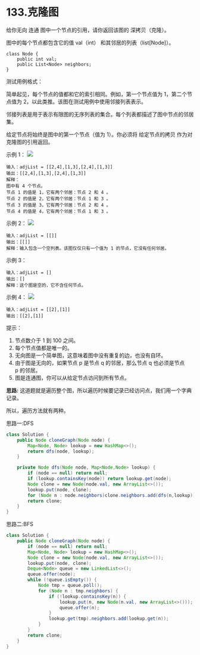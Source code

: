 # 133.克隆图
给你无向 连通 图中一个节点的引用，请你返回该图的 深拷贝（克隆）。

图中的每个节点都包含它的值 val（int） 和其邻居的列表（list[Node]）。
```
class Node {
    public int val;
    public List<Node> neighbors;
}
```

测试用例格式：

简单起见，每个节点的值都和它的索引相同。例如，第一个节点值为 1，第二个节点值为 2，以此类推。该图在测试用例中使用邻接列表表示。

邻接列表是用于表示有限图的无序列表的集合。每个列表都描述了图中节点的邻居集。

给定节点将始终是图中的第一个节点（值为 1）。你必须将 给定节点的拷贝 作为对克隆图的引用返回。

示例 1：
![](https://assets.leetcode.com/uploads/2019/11/04/133_clone_graph_question.png)
```
输入：adjList = [[2,4],[1,3],[2,4],[1,3]]
输出：[[2,4],[1,3],[2,4],[1,3]]
解释：
图中有 4 个节点。
节点 1 的值是 1，它有两个邻居：节点 2 和 4 。
节点 2 的值是 2，它有两个邻居：节点 1 和 3 。
节点 3 的值是 3，它有两个邻居：节点 2 和 4 。
节点 4 的值是 4，它有两个邻居：节点 1 和 3 。
```
示例 2：
![](https://assets.leetcode.com/uploads/2020/01/07/graph.png)

```
输入：adjList = [[]]
输出：[[]]
解释：输入包含一个空列表。该图仅仅只有一个值为 1 的节点，它没有任何邻居。
```
示例 3：
```
输入：adjList = []
输出：[]
解释：这个图是空的，它不含任何节点。
```
示例 4：
![](https://assets.leetcode.com/uploads/2020/01/07/graph-1.png)

```
输入：adjList = [[2],[1]]
输出：[[2],[1]]
```

提示：

1. 节点数介于 1 到 100 之间。
2. 每个节点值都是唯一的。
3. 无向图是一个简单图，这意味着图中没有重复的边，也没有自环。
4. 由于图是无向的，如果节点 p 是节点 q 的邻居，那么节点 q 也必须是节点 p 的邻居。
5. 图是连通图，你可以从给定节点访问到所有节点。

__思路:__
这道题就是遍历整个图，所以遍历时候要记录已经访问点，我们用一个字典记录。

所以，遍历方法就有两种。

思路一:DFS
```java
class Solution {
    public Node cloneGraph(Node node) {
        Map<Node, Node> lookup = new HashMap<>();
        return dfs(node, lookup);
    }

    private Node dfs(Node node, Map<Node,Node> lookup) {
        if (node == null) return null;
        if (lookup.containsKey(node)) return lookup.get(node);
        Node clone = new Node(node.val, new ArrayList<>());
        lookup.put(node, clone);
        for (Node n : node.neighbors)clone.neighbors.add(dfs(n,lookup));
        return clone;
    }
}
```
思路二:BFS 
```java
class Solution {
    public Node cloneGraph(Node node) {
        if (node == null) return null;
        Map<Node, Node> lookup = new HashMap<>();
        Node clone = new Node(node.val, new ArrayList<>());
        lookup.put(node, clone);
        Deque<Node> queue = new LinkedList<>();
        queue.offer(node);
        while (!queue.isEmpty()) {
            Node tmp = queue.poll();
            for (Node n : tmp.neighbors) {
                if (!lookup.containsKey(n)) {
                    lookup.put(n, new Node(n.val, new ArrayList<>()));
                    queue.offer(n);
                }
                lookup.get(tmp).neighbors.add(lookup.get(n));
            }
        }
        return clone;
    }
}
```
